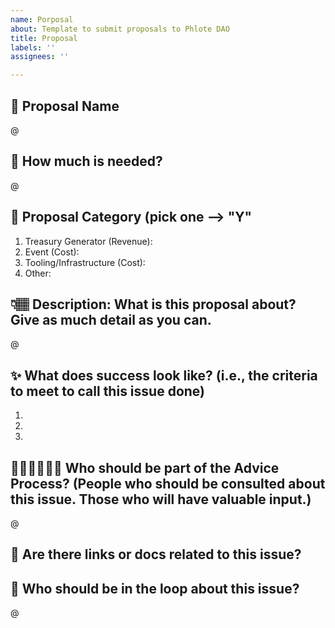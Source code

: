 ```yaml
---
name: Porposal
about: Template to submit proposals to Phlote DAO
title: Proposal
labels: ''
assignees: ''

---
```


## :name_badge: Proposal Name
@

## :receipt: How much is needed?
@

## :eyes: Proposal Category (pick one --> "Y"
1. Treasury Generator (Revenue):
2. Event (Cost):
3. Tooling/Infrastructure (Cost):
4. Other:

## 👇🏽  Description: What is this proposal about? Give as much detail as you can. 
@

## ✨  What does success look like? (i.e., the criteria to meet to call this issue done)
1.
2.
3.

## 🧍🏻‍♀️🧍🏻‍♂️  Who should be part of the Advice Process? (People who should be consulted about this issue. Those who will have valuable input.)
@


## 🔗  Are there links or docs related to this issue?


## 👀  Who should be in the loop about this issue?
@
